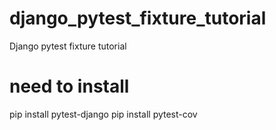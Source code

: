 # django_pytest_fixture_tutorial
Django pytest fixture tutorial

# need to install
pip install pytest-django
pip install pytest-cov

